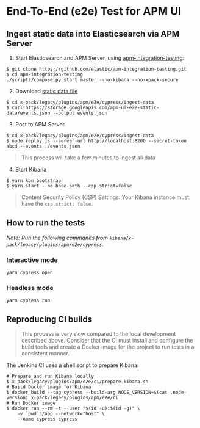 # End-To-End (e2e) Test for APM UI

## Ingest static data into Elasticsearch via APM Server

1. Start Elasticsearch and APM Server, using [apm-integration-testing](https://github.com/elastic/apm-integration-testing):

```shell
$ git clone https://github.com/elastic/apm-integration-testing.git
$ cd apm-integration-testing
./scripts/compose.py start master --no-kibana --no-xpack-secure
```

2. Download [static data file](https://storage.googleapis.com/apm-ui-e2e-static-data/events.json)

```shell
$ cd x-pack/legacy/plugins/apm/e2e/cypress/ingest-data
$ curl https://storage.googleapis.com/apm-ui-e2e-static-data/events.json --output events.json
```

3. Post to APM Server

```shell
$ cd x-pack/legacy/plugins/apm/e2e/cypress/ingest-data
$ node replay.js --server-url http://localhost:8200 --secret-token abcd --events ./events.json
```
>This process will take a few minutes to ingest all data

4. Start Kibana

```shell
$ yarn kbn bootstrap
$ yarn start --no-base-path --csp.strict=false
```

> Content Security Policy (CSP) Settings: Your Kibana instance must have the `csp.strict: false`.

## How to run the tests

_Note: Run the following commands from `kibana/x-pack/legacy/plugins/apm/e2e/cypress`._

### Interactive mode

```
yarn cypress open
```

### Headless mode

```
yarn cypress run
```

## Reproducing CI builds

>This process is very slow compared to the local development described above. Consider that the CI must install and configure the build tools and create a Docker image for the project to run tests in a consistent manner.

The Jenkins CI uses a shell script to prepare Kibana:

```shell
# Prepare and run Kibana locally
$ x-pack/legacy/plugins/apm/e2e/ci/prepare-kibana.sh
# Build Docker image for Kibana
$ docker build --tag cypress --build-arg NODE_VERSION=$(cat .node-version) x-pack/legacy/plugins/apm/e2e/ci 
# Run Docker image
$ docker run --rm -t --user "$(id -u):$(id -g)" \
    -v `pwd`:/app --network="host" \
    --name cypress cypress
```
